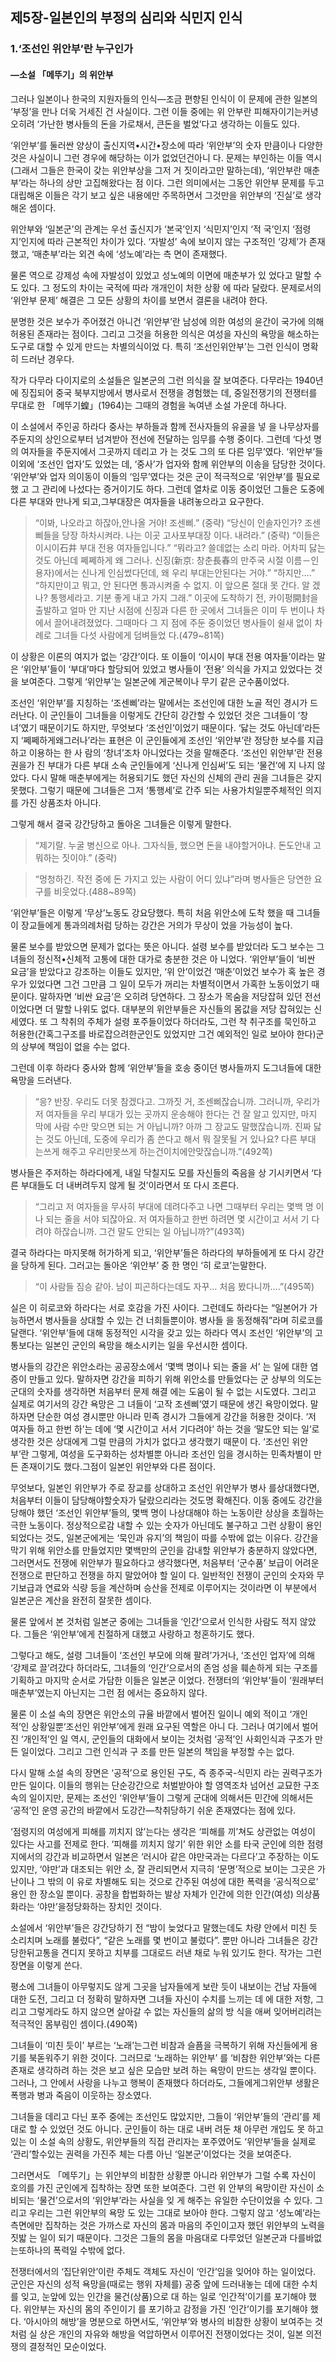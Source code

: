 ## 제5장-일본인의 부정의 심리와 식민지 인식

### 1.‘조선인 위안부’란 누구인가

#### —소설 「메뚜기」의 위안부

그러나 일본이나 한국의 지원자들의 인식—조금 편향된 인식이 이 문제에 관한 일본의 ‘부정’을 만나 더욱 거세진 건 사실이다. 그런 이들 중에는 위 안부란 피해자이기는커녕 오히려 ‘가난한 병사들의 돈을 가로채서, 큰돈을 벌었’다고 생각하는 이들도 있다.

‘위안부’를 둘러싼 양상이 출신지역•시간•장소에 따라 ‘위안부’의 숫자 만큼이나 다양한 것은 사실이니 그런 경우에 해당하는 이가 없었던건아니 다. 문제는 부인하는 이들 역시(그래서 그들은 한국이 갖는 위안부상을 그저 거 짓이라고만 말하는데), ‘위안부란 매춘부’라는 하나의 상만 고집해왔다는 점 이다. 그런 의미에서는 그동안 위안부 문제를 두고 대립해온 이들은 각기 보고 싶은 내용에만 주목하면서 그것만을 위안부의 ‘진실’로 생각해온 셈이다.

위안부와 ‘일본군’의 관계는 우선 출신지가 ‘본국’인지 ‘식민지’인지 ‘적 국’인지 ‘점령지’인지에 따라 근본적인 차이가 있다. ‘자발성’ 속에 보이지 않는 구조적인 ‘강제’가 존재했고, ‘매춘부’라는 외견 속에 ‘성노예’라는 측 면이 존재했다.

물론 역으로 강제성 속에 자발성이 있었고 성노예의 이면에 매춘부가 있 었다고 말할 수도 있다. 그 정도의 차이는 국적에 따라 개개인이 처한 상황 에 따라 달랐다. 문제로서의 ‘위안부 문제’ 해결은 그 모든 상황의 차이를 보면서 결론을 내려야 한다.

분명한 것은 보수가 주어졌건 아니건 ‘위안부’란 남성에 의한 여성의 윤간이 국가에 의해 허용된 존재라는 점이다. 그리고 그것을 허용한 의식은 여성을 자신의 욕망을 해소하는 도구로 대할 수 있게 만드는 차별의식이었 다. 특히 ‘조선인위안부’는 그런 인식이 명확히 드러난 경우다.

작가 다무라 다이지로의 소설들은 일본군의 그런 의식을 잘 보여준다. 다무라는 1940년에 징집되어 중국 북부지방에서 병사로서 전쟁을 경험했는 데, 중일전쟁기의 전쟁터를 무대로 한 「메뚜기蝗」(1964)는 그때의 경험을 녹여낸 소설 가운데 하나다.

이 소설에서 주인공 하라다 중사는 부하들과 함께 전사자들의 유골을 넣 을 나무상자를 주둔지의 상인으로부터 넘겨받아 전선에 전달하는 임무를 수행 중이다. 그런데 ‘다섯 명의 여자들을 주둔지에서 그곳까지 데리고 가 는 것도 그의 또 다른 임무’였다. ‘위안부’들 이외에 ‘조선인 업자’도 있었는 데, ‘중사’가 업자와 함께 위안부의 이송을 담당한 것이다. ‘위안부’와 업자 의이동이 이들의 ‘임무’였다는 것은 군이 적극적으로 ‘위안부’를 필요로했 고 그 관리에 나섰다는 증거이기도 하다. 그런데 열차로 이동 중이었던 그들은 도중에 다른 부대와 만나게 되고,그부대장은 여자들을 내려놓으라고 요구한다.

> “이봐, 나오라고 하잖아,안나올 거야! 조센삐.” (중략)
> “당신이 인솔자인가? 조센삐들을 당장 하차시켜라. 나는 이곳 고사포부대장 이다. 내려라.” (중략)
> “이들은 이시이石井 부대 전용 여자들입니다.”
> “뭐라고? 쓸데없는 소리 마라. 어차피 닳는 것도 아닌데 쩨쩨하게 왜 그러나.
> 신징(新京: 창춘長春의 만주국 시절 이름－인용자)에서는 신나게 인심썼다던데, 왜 우리 부대는안된다는 거야.”
> “하지만….”
> “하지만이고 뭐고, 안 된다면 통과시켜줄 수 없지. 이 앞으론 절대 못 간다. 알 겠나? 통행세라고. 기분 좋게 내고 가지 그래.”
> 이곳에 도착하기 전, 카이펑開封을 출발하고 얼마 안 지난 시점에 신징과 다른 한 곳에서 그녀들은 이미 두 번이나 차에서 끌어내려졌었다. 그때마다 그 지 점에 주둔 중이었던 병사들이 쉴새 없이 차례로 그녀들 다섯 사람에게 덤벼들었 다.(479~81쪽)

이 상황은 이론의 여지가 없는 ‘강간’이다. 또 이들이 ‘이시이 부대 전용 여자들’이라는 말은 ‘위안부’들이 ‘부대’마다 할당되어 있었고 병사들이 ‘전용’ 의식을 가지고 있었다는 것을 보여준다. 그렇게 ‘위안부’는 일본군에 게군복이나 무기 같은 군수품이었다.

조선인 ‘위안부’를 지칭하는 ‘조센삐’라는 말에서는 조선인에 대한 노골 적인 경시가 드러난다. 이 군인들이 그녀들을 이렇게도 간단히 강간할 수 있었던 것은 그녀들이 ‘창녀’였기 때문이기도 하지만, 무엇보다 ‘조선인’이었기 때문이다. ‘닳는 것도 아닌데’라든지 ‘쩨쩨하게왜그러나’라는 표현은 이 군인들에게 조선인 ‘위안부’란 정당한 보수를 지급하고 이용하는 한 사 람의 ‘창녀’조차 아니었다는 것을 말해준다. ‘조선인 위안부’란 전용권을가 진 부대가 다른 부대 소속 군인들에게 ‘신나게 인심써’도 되는 ‘물건’에 지 나지 않았다. 다시 말해 매춘부에게는 허용되기도 했던 자신의 신체의 관리 권을 그녀들은 갖지 못했다. 그렇기 때문에 그녀들은 그저 ‘통행세’로 간주 되는 사용가치일뿐주체적인 의지를 가진 상품조차 아니다.

그렇게 해서 결국 강간당하고 돌아온 그녀들은 이렇게 말한다.

> “제기랄. 누굴 병신으로 아나. 그자식들, 했으면 돈을 내야할거아냐. 돈도안내 고뭐하는 짓이야.” (중략)

> “멍청하긴. 작전 중에 돈 가지고 있는 사람이 어디 있냐”라며 병사들은 당연한 요구를 비웃었다.(488~89쪽)

‘위안부’들은 이렇게 ‘무상’노동도 강요당했다. 특히 처음 위안소에 도착 했을 때 그녀들이 장교들에게 통과의례처럼 당하는 강간은 거의가 무상이 었을 가능성이 높다.

물론 보수를 받았으면 문제가 없다는 뜻은 아니다. 설령 보수를 받았더라 도그 보수는 그녀들의 정신적•신체적 고통에 대한 대가로 충분한 것은 아 니었다. ‘위안부’들이 ‘비싼 요금’을 받았다고 강조하는 이들도 있지만, ‘위 안’이었건 ‘매춘’이었건 보수가 혹 높은 경우가 있었다면 그건 그만큼 그 일이 모두가 꺼리는 차별적이면서 가혹한 노동이었기 때문이다. 말하자면 ‘비싼 요금’은 오히려 당연하다. 그 장소가 목숨을 저당잡혀 있던 전선이었다면 더 말할 나위도 없다. 대부분의 위안부들은 자신들의 몸값을 저당 잡혀있는  신세였다. 또 그 착취의 주체가 설령 포주들이었다 하더라도, 그런 착 취구조를 묵인하고 허용한(간혹그구조를 바로잡으려한군인도 있었지만 그건 예외적인 일로 보아야 한다)군의 상부에 책임이 없을 수는 없다.

그런데 이후 하라다 중사와 함께 ‘위안부’들을 호송 중이던 병사들까지 도그녀들에 대한 욕망을 드러낸다.

> “응? 반장. 우리도 더못 참겠다고. 그까짓 거, 조센삐잖습니까. 그러니까, 우리가 저 여자들을 우리 부대가 있는 곳까지 운송해야 한다는 건 잘 알고 있지만, 마지 막에 사람 수만 맞으면 되는 거 아닙니까? 아까 그 장교도 말했잖습니까. 진짜 닳 는 것도 아닌데, 도중에 우리가 좀 쓴다고 해서 뭐 잘못될 거 있나요? 다른 부대 는쓰게 해주고 우리만못쓰게 하는건이치에안맞잖습니까.”(492쪽)

병사들은 주저하는 하라다에게, 내일 닥칠지도 모를 자신들의 죽음을 상 기시키면서 ‘다른 부대들도 더 내버려두지 않게 될 것’이라면서 또 다시 조른다.

> “그리고 저 여자들을 무사히 부대에 데려다주고 나면 그때부터 우리는 몇백 명 이나 되는 줄을 서야 되잖아요. 저 여자들하고 한번 하려면 몇 시간이고 서서 기 다려야 하잖습니까. 그건 말도 안되는 일 아닙니까?”(493쪽)

결국 하라다는 마지못해 허가하게 되고, ‘위안부’들은 하라다의 부하들에게 또 다시 강간을 당하게 된다. 그러고는 돌아온 ‘위안부’ 중 한 명인 ‘히 로코’는말한다.

> “이 사람들 짐승 같아. 남이 피곤하다는데도 자꾸… 처음 봤다니까….”(495쪽)

실은 이 히로코와 하라다는 서로 호감을 가진 사이다. 그런데도 하라다는 “일본어가 가능하면서 병사들을 상대할 수 있는 건 너희들뿐이야. 병사들 을 동정해줘”라며 히로코를 달랜다. ‘위안부’들에 대해 동정적인 시각을 갖고 있는 하라다 역시 조선인 ‘위안부’의 고통보다는 일본인 군인의 욕망을 해소시키는 일을 우선시한 셈이다.

병사들의 강간은 위안소라는 공공장소에서 ‘몇백 명이나 되는 줄을 서’ 는 일에 대한 염증이 만들고 있다. 말하자면 강간을 피하기 위해 위안소를 만들었다는 군 상부의 의도는 군대의 숫자를 생각하면 처음부터 문제 해결 에는 도움이 될 수 없는 시도였다. 그리고 실제로 여기서의 강간 욕망은 그 녀들이 ‘고작 조센삐’였기 때문에 생긴 욕망이었다. 말하자면 단순한 여성 경시뿐만 아니라 민족 경시가 그들에게 강간을 허용한 것이다. ‘저 여자들 하고 한번 하’는 데에 ‘몇 시간이고 서서 기다려야’ 하는 것을 ‘말도안 되는 일’로 생각한 것은 상대에게 그럴 만큼의 가치가 없다고 생각했기 때문이 다. ‘조선인 위안부’란 그렇게, 여성을 도구화하는 성차별뿐 아니라 조선인 임을 경시하는 민족차별이 만든 존재이기도 했다.그점이 일본인 위안부와 다른 점이다.

무엇보다, 일본인 위안부가 주로 장교를 상대하고 조선인 위안부가 병사 를상대했다면, 처음부터 이들이 담당해야할숫자가 달랐으리라는 것도명 확해진다. 이동 중에도 강간을 당해야 했던 ‘조선인 위안부’들의, 몇백 명이 나상대해야 하는 노동이란 상상을 초월하는 극한 노동이다. 정상적으로감 내할 수 있는 숫자가 아닌데도 불구하고 그런 상황이 용인되었다는 것도, 일본군에게는 ‘묵인과 유지’의 책임이 따를 수밖에 없는 이유다. 강간을 막기 위해 위안소를 만들었지만 몇백만의 군인을 감내할 위안부가 충분하지 않았다면, 그러면서도 전쟁에 위안부가 필요하다고 생각했다면, 처음부터 ‘군수품’ 보급이 어려운 전쟁으로 판단하고 전쟁을 하지 말았어야 할 일이 다. 일반적인 전쟁이 군인의 숫자와 무기보급과 연료와 식량 등을 계산하며 승산을 전제로 이루어지는 것이라면 이 부분에서 일본군은 계산을 완전히 잘못한 셈이다.

물론 앞에서 본 것처럼 일본군 중에는 그녀들을 ‘인간’으로서 인식한 사람도 적지 않았다. 그들은 ‘위안부’에게 친절하게 대했고 사랑하고 청혼하기도 했다.

그렇다고 해도, 설령 그녀들이 ‘조선인 부모에 의해 팔려’가거나, ‘조선인 업자’에 의해 ‘강제로 끌’려갔다 하더라도, 그녀들의 ‘인간’으로서의 존엄 성을 훼손하게 되는 구조를 기획하고 마지막 순서로 가담한 이들은 일본군 이었다. 전쟁터의 ‘위안부’들이 ‘원래부터 매춘부’였는지 아닌지는 그런 점 에서는 중요하지 않다.

물론 이 소설 속의 장면은 위안소의 규율 바깥에서 벌어진 일이니 예외 적이고 ‘개인적’인 상황일뿐‘조선인 위안부’에게 원래 요구된 역할은 아니 다. 그러나 여기에서 벌어진 ‘개인적’인 일 역시, 군인들의 대화에서 보이는 것처럼 ‘공적’인 사회인식과 구조가 만든 일이었다. 그리고 그런 인식과 구 조를 만든 일본의 책임을 부정할 수는 없다.

다시 말해 소설 속의 장면은 ‘공적’으로 용인된 구도, 즉 종주국-식민지 라는 권력구조가 만든 일이다. 이들의 행위는 단순강간으로 처벌받아야 할 영역조차 넘어선 교묘한 구조 속의 일이지만, 문제는 조선인 ‘위안부’들이 그렇게 군대에 의해서든 민간에 의해서든 ‘공적’인 운영 공간의 바깥에서 도강간—착취당하기 쉬운 존재였다는 점에 있다.

‘점령지의 여성에게 피해를 끼치지 않’는다는 생각은 ‘피해를 끼’쳐도 상관없는 여성이 있다는 사고를 전제로 한다. ‘피해를 끼치지 않기’ 위한 위안 소를 타국 군인에 의한 점령지에서의 강간과 비교하면서 일본은 ‘러시아 같은 야만국과는 다르다’고 주장하는 이도 있지만, ‘야만’과 대조되는 위안 소, 잘 관리되면서 지극히 ‘문명’적으로 보이는 그곳은 가난이나 그 밖의 이 유로 차별해도 되는 것으로 간주된 여성에 대한 폭력을 ‘공식적으로’ 용인 한 장소일 뿐이다. 공창을 합법화하는 발상 자체가 인간에 의한 인간(여성) 의상품화라는 ‘야만’을정당화하는 장치인 것이다.

소설에서 ‘위안부’들은 강간당하기 전 “밤이 늦었다고 말했는데도 차량 안에서 미친 듯 소리치며 노래를 불렀다”, “같은 노래를 몇 번이고 불렀다”. 뿐만 아니라 그녀들은 강간당한뒤고통을 견디지 못하고 치부를 그대로드 러낸 채로 누워 있기도 한다. 작가는 그런 장면을 이렇게 쓴다.

평소에 그녀들이 아무렇지도 않게 그곳을 남자들에게 보란 듯이 내보이는 건남 자들에 대한 도전, 그리고 더 정확히 말하자면 그녀들 자신이 수치를 느끼는 데 에 대한 저항, 그리고 그렇게라도 하지 않으면 살아갈 수 없는 자신들의 삶의 방 식을 애써 잊어버리려는 적극적인 몸부림인 셈이다.(490쪽)

그녀들이 ‘미친 듯이’ 부르는 ‘노래’는그런 비참과 슬픔을 극복하기 위해 자신들에게 용기를 북돋워주기 위한 것이다. 그러므로 ‘노래하는 위안부’ 를 ‘비참한 위안부’와는 다른 존재로 생각하려 하는 것은 보고 싶은 모습만 보려 하는 욕망이 만드는 생각일 뿐이다. 그러나, 그 안에서 사랑을 나누고 행복이 존재했다 하더라도, 그들에게그위안부 생활은 폭행과 병과 죽음이 이웃하는 장소였다.

그녀들을 데리고 다닌 포주 중에는 조선인도 많았지만, 그들이 ‘위안부’들의 ‘관리’를 제대로 할 수 있었던 것도 아니다. 군인들이 하는 대로 내버 려둔 채 아무런 개입도 못 하고 있는 이 소설 속의 상황도, 위안부들의 직접 관리자는 포주였어도 ‘위안부’들을 실제로 ‘관리’할수있는 권력을 가진주 체는 다름 아닌 ‘일본군’이었다는 것을 보여준다.

그러면서도 「메뚜기」는 위안부의 비참한 상황뿐 아니라 위안부가 그럴 수록 자신이 호의를 가진 군인에게 집착하는 장면 또한 보여준다. 그런 위 안부의 욕망이란 자신이 소비되는 ‘물건’으로서의 ‘위안부’라는 사실을 잊 게 해주는 유일한 수단이었을 수 있다. 그리고 우리는 그런 위안부의 욕망 도 있는 그대로 보아야 한다. 그렇지 않고 ‘성노예’라는 측면에만 집착하는 것은 가까스로 자신의 몸과 마음의 주인이고자 했던 위안부의 노력을 짓밟 는 일이 되기 때문이다. 그것은 그들의 몸을 마음대로 다루었던 일본군과 다를바없는또하나의 폭력일 수밖에 없다.

전쟁터에서의 ‘집단위안’이란 주체도 객체도 자신이 ‘인간’임을 잊어야 하는 일이었다. 군인은 자신의 성적 욕망을(때로는 행위 자체를) 공중 앞에 드러내놓는 데에 대한 수치를 잊고, 눈앞에 있는 인간을 물건(상품)으로 대 하는 일로 ‘인간적’이기를 포기해야 했다. 위안부는 자신의 몸의 주인이기 를 포기하고 감정을 가진 ‘인간’이기를 포기해야 했다. ‘아시아의 해방’을 명분으로 하면서도, ‘위안부’와 병사의 비참한 상황이 보여주는 것처럼 실 상은 개인의 자유와 해방을 억압하면서 이루어진 전쟁이었다는 것이, 일본 의전쟁의 결정적인 모순이었다.